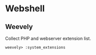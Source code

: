 # Webshell

## Weevely

Collect PHP and webserver extension list.

```
weevely> :system_extensions
```